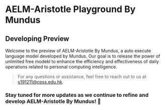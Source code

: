 # AELM-Aristotle Playground By Mundus

## Developing Preview

Welcome to the preview of AELM-Aristotle By Mundus, a auto execute language model developed by Mundus. Our goal is to release the power of unlimited free modekl to enhance the efficiency and effectiveness of daily operations related to personal computing intelligence.

> For any questions or assistance, feel free to reach out to us at s191211@cpss.edu.hk.

### Stay tuned for more updates as we continue to refine and develop AELM-Aristotle By Mundus! 🚀
